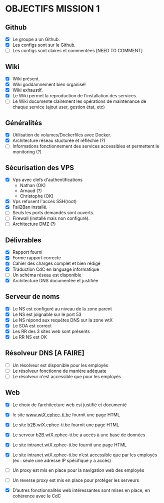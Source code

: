 # OBJECTIFS MISSION 1   
## Github
- [x] Le groupe a un Github. 
- [x] Les configs sont sur le Github. 
- [ ] Les configs sont claires et commentées [NEED TO COMMENT]
## Wiki 
- [x] Wiki présent.
- [x] Wiki goddamnement bien organisé!
- [x] Wiki exhaustif. 
- [x] Le Wiki permet la reproduction de l'installation des services.
- [ ] Le Wiki documente clairement les opérations de maintenance de chaque service (ajout user, gestion état, etc)
## Généralités 
- [x] Utilisation de volumes/Dockerfiles avec Docker. 
- [x] Architecture réseau stucturée et réfléchie (?)
- [ ] Informations fonctionnement des services accessibles et permettent le monitoring (?)
## Sécurisation des VPS 
- [x] Vps avec clefs d'authentifications
    * Nathan (OK)
    * Arnaud (?)
    * Christophe (OK)
- [x] Vps refusent l'accès SSH(root)
- [x] Fail2Ban installé. 
- [ ] Seuls les ports demandés sont ouverts. 
- [ ] Firewall (installé mais non configuré). 
- [ ] Architecture DMZ (?)
## Délivrables 
- [x] Rapport fourni 
- [x] Forme rapport correcte 
- [x] Cahier des charges complet et bien rédigé
- [x] Traduction CdC en language informatique
- [ ] Un schéma réseau est disponible
- [x] Architecture DNS documentée et justifiée
## Serveur de noms
- [x] Le NS est configuré au niveau de la zone parent
- [x] Le NS est joignable sur le port 53
- [x] Le NS répond aux requêtes DNS sur la zone wtX
- [x] Le SOA est correct
- [x] Les RR des 3 sites web sont présents
- [x] Le RR NS est OK
## Résolveur DNS **[A FAIRE]**
- [ ] Un résolveur est disponible pour les employés
- [ ] Le résolveur fonctionne de manière adéquate
- [ ] Le résolveur n'est accessible que pour les employés
## Web 
- [x] Le choix de l’architecture web est justifié et documenté
- [x] le site www.wtX.ephec-ti.be fournit une page HTML
- [x] Le site b2B.wtX.ephec-ti.be fournit une page HTML
- [x] Le serveur b2B.wtX.ephec-ti.be a accès à une base de données
- [x] Le site intranet.wtX.ephec-ti.be fournit une page HTML
- [x] Le site intranet.wtX.ephec-ti.be n’est accessible que par les employés (ex : seule une adresse IP spécifique y a accès)
- [ ] Un proxy est mis en place pour la navigation web des employés
- [ ] Un reverse proxy est mis en place pour protéger les serveurs
- [x] D’autres fonctionnalités web intéressantes sont mises en place, en cohérence avec le CdC

